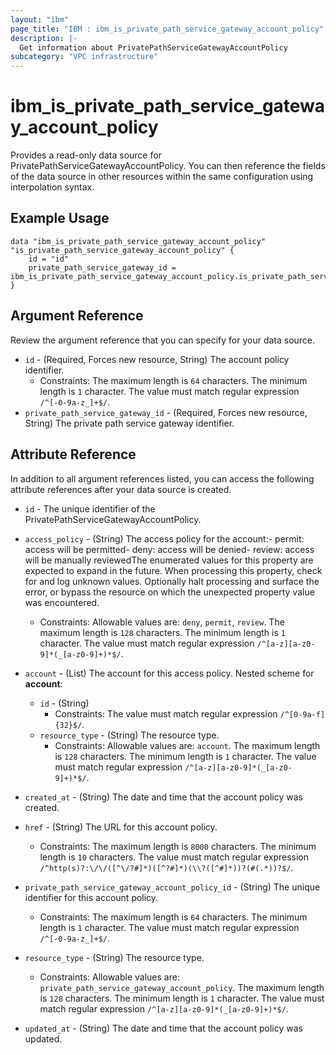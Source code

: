 ```yaml
---
layout: "ibm"
page_title: "IBM : ibm_is_private_path_service_gateway_account_policy"
description: |-
  Get information about PrivatePathServiceGatewayAccountPolicy
subcategory: "VPC infrastructure"
---
```


# ibm_is_private_path_service_gateway_account_policy

Provides a read-only data source for PrivatePathServiceGatewayAccountPolicy. You can then reference the fields of the data source in other resources within the same configuration using interpolation syntax.

## Example Usage

```hcl
data "ibm_is_private_path_service_gateway_account_policy" "is_private_path_service_gateway_account_policy" {
	id = "id"
	private_path_service_gateway_id = ibm_is_private_path_service_gateway_account_policy.is_private_path_service_gateway_account_policy.private_path_service_gateway_id
}
```

## Argument Reference

Review the argument reference that you can specify for your data source.

* `id` - (Required, Forces new resource, String) The account policy identifier.
  * Constraints: The maximum length is `64` characters. The minimum length is `1` character. The value must match regular expression `/^[-0-9a-z_]+$/`.
* `private_path_service_gateway_id` - (Required, Forces new resource, String) The private path service gateway identifier.

## Attribute Reference

In addition to all argument references listed, you can access the following attribute references after your data source is created.

* `id` - The unique identifier of the PrivatePathServiceGatewayAccountPolicy.
* `access_policy` - (String) The access policy for the account:- permit: access will be permitted- deny:  access will be denied- review: access will be manually reviewedThe enumerated values for this property are expected to expand in the future. When processing this property, check for and log unknown values. Optionally halt processing and surface the error, or bypass the resource on which the unexpected property value was encountered.
  * Constraints: Allowable values are: `deny`, `permit`, `review`. The maximum length is `128` characters. The minimum length is `1` character. The value must match regular expression `/^[a-z][a-z0-9]*(_[a-z0-9]+)*$/`.

* `account` - (List) The account for this access policy.
Nested scheme for **account**:
	* `id` - (String)
	  * Constraints: The value must match regular expression `/^[0-9a-f]{32}$/`.
	* `resource_type` - (String) The resource type.
	  * Constraints: Allowable values are: `account`. The maximum length is `128` characters. The minimum length is `1` character. The value must match regular expression `/^[a-z][a-z0-9]*(_[a-z0-9]+)*$/`.

* `created_at` - (String) The date and time that the account policy was created.

* `href` - (String) The URL for this account policy.
  * Constraints: The maximum length is `8000` characters. The minimum length is `10` characters. The value must match regular expression `/^http(s)?:\/\/([^\/?#]*)([^?#]*)(\\?([^#]*))?(#(.*))?$/`.

* `private_path_service_gateway_account_policy_id` - (String) The unique identifier for this account policy.
  * Constraints: The maximum length is `64` characters. The minimum length is `1` character. The value must match regular expression `/^[-0-9a-z_]+$/`.

* `resource_type` - (String) The resource type.
  * Constraints: Allowable values are: `private_path_service_gateway_account_policy`. The maximum length is `128` characters. The minimum length is `1` character. The value must match regular expression `/^[a-z][a-z0-9]*(_[a-z0-9]+)*$/`.

* `updated_at` - (String) The date and time that the account policy was updated.

